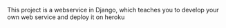 This project is a webservice in Django, which teaches you to develop your own web service and deploy it on heroku
